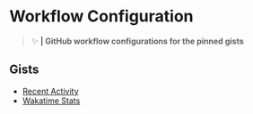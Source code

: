 # Workflow Configuration
> :sparkles: **| GitHub workflow configurations for the pinned gists**

## Gists
- [Recent Activity](https://github.com/JasonEtco/activity-box)
- [Wakatime Stats](https://github.com/matchai/waka-box)
